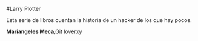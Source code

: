 #Larry Plotter

Esta serie de libros cuentan la historia de un hacker de los que hay pocos.

**Mariangeles Meca**,Git loverxy


